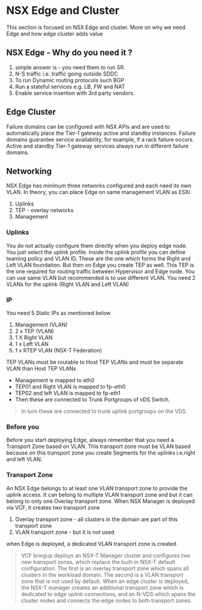 # NSX Edge and Cluster
This section is focused on NSX Edge and cluster. More on why we need Edge and how edge cluster adds value

## NSX Edge - Why do you need it ?
1. simple answer is - you need them to run SR.
2. N-S traffic i.e. traffic going outside SDDC
3. To run Dynamic routing protocols such BGP
4. Run a stateful services e.g. LB, FW and NAT
4. Enable service insertion with 3rd party vendors.

## Edge Cluster
Failure domains can be configured with NSX APIs and are used to automatically place the Tier-1 gateway active and standby instances. Failure domains guarantee service availability, for example, if a rack failure occurs. Active and standby Tier-1 gateway services always run in different failure domains.

## Networking

NSX Edge has minimum three networks configured and each need its own VLAN. In theory, you can place Edge on same management VLAN as ESXi.

1. Uplinks
2. TEP - overlay networks
3. Management

### Uplinks
You do not actually configure them directly when you deploy edge node. You just select the uplink profile. Inside the uplink profile you can define teaming policy and VLAN ID. These are the one which forms the Right and Left VLAN foundation. But then on Edge you create TEP as well. This TEP is the one required for routing traffic between Hypervisor and Edge node. You can use same VLAN but recommended is to use different VLAN. You need 2 VLANs for the uplink (Right VLAN and Left VLAN)

### IP
You need 5 Static IPs as mentioned below
1. Management (VLAN)
2. 2 x TEP (VLAN)
3. 1 X Right VLAN
4. 1 x Left VLAN
5. 1 x RTEP VLAN (NSX-T Federation)

TEP VLANs must be routable to Host TEP VLANs and must be separate VLAN than Host TEP VLANs
- Management is mapped to eth0
- TEP01 and Right VLAN is mapped to fp-eth0
- TEP02 and left VLAN is mapped to fp-eth1
- Then these are connected to Trunk Portgroups of vDS Switch. 
>In turn these are connected to trunk uplink portgroups on the VDS.

### Before you
Before you start deploying Edge, always remember that you need a Transport Zone based on VLAN. This transport zone must be VLAN based because on this transport zone you create Segments for the uplinks i.e.right and left VLAN.

### Transport Zone
An NSX Edge belongs to at least one VLAN transport zone to provide the uplink access. It can belong to multiple VLAN transport zone and but it can belong to only one Overlay transport zone.
When NSX Manager is deployed via VCF, it creates two transport zone
1. Overlay transport zone - all clusters in the domain are part of this transport zone
2. VLAN transport zone - but it is not used

when Edge is deployed, a dedicated VLAN transport zone is created.

>VCF bringup deploys an NSX-T Manager cluster and configures two new transport zones, which replace the built-in NSX-T default configuration. The first is an overlay transport zone which spans all clusters in the workload domain. The second is a VLAN transport zone that is not used by default. When an edge cluster is deployed, the NSX-T manager creates an additional transport zone which is dedicated to edge uplink connections, and an N-VDS which spans the cluster nodes and connects the edge nodes to both transport zones.

